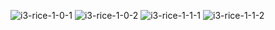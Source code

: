 ![i3-rice-1-0-1](https://user-images.githubusercontent.com/94763660/230766178-cd1c33e7-7fbd-47f3-88df-ff88c958212a.jpg)
![i3-rice-1-0-2](https://user-images.githubusercontent.com/94763660/230766181-f65e6a3d-05a5-4e92-8939-696194da06b0.jpg)
![i3-rice-1-1-1](https://user-images.githubusercontent.com/94763660/230766188-9e2a339c-b260-4c28-9a31-289bc0404320.jpg)
![i3-rice-1-1-2](https://user-images.githubusercontent.com/94763660/230766190-cbb4ffe3-312e-4a52-8d27-dfe69df9ebd4.jpg)
